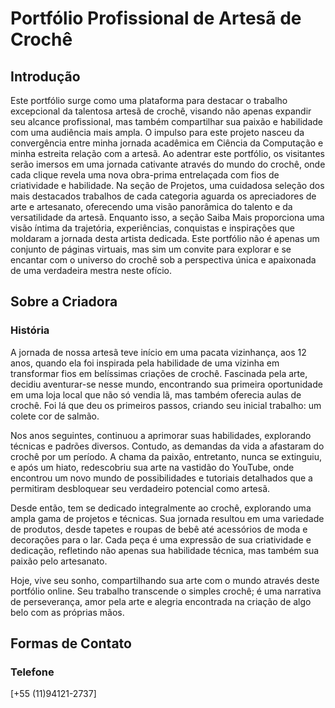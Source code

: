 # Portfólio Profissional de Artesã de Crochê

## Introdução
Este portfólio surge como uma plataforma para destacar o trabalho excepcional da talentosa artesã de crochê, visando não apenas expandir seu alcance profissional, mas também compartilhar sua paixão e habilidade com uma audiência mais ampla. O impulso para este projeto nasceu da convergência entre minha jornada acadêmica em Ciência da Computação e minha estreita relação com a artesã. Ao adentrar este portfólio, os visitantes serão imersos em uma jornada cativante através do mundo do crochê, onde cada clique revela uma nova obra-prima entrelaçada com fios de criatividade e habilidade. Na seção de Projetos, uma cuidadosa seleção dos mais destacados trabalhos de cada categoria aguarda os apreciadores de arte e artesanato, oferecendo uma visão panorâmica do talento e da versatilidade da artesã. Enquanto isso, a seção Saiba Mais proporciona uma visão íntima da trajetória, experiências, conquistas e inspirações que moldaram a jornada desta artista dedicada. Este portfólio não é apenas um conjunto de páginas virtuais, mas sim um convite para explorar e se encantar com o universo do crochê sob a perspectiva única e apaixonada de uma verdadeira mestra neste ofício.

## Sobre a Criadora
### História
A jornada de nossa artesã teve início em uma pacata vizinhança, aos 12 anos, quando ela foi inspirada pela habilidade de uma vizinha em transformar fios em belíssimas criações de crochê. Fascinada pela arte, decidiu aventurar-se nesse mundo, encontrando sua primeira oportunidade em uma loja local que não só vendia lã, mas também oferecia aulas de crochê. Foi lá que deu os primeiros passos, criando seu inicial trabalho: um colete cor de salmão.

Nos anos seguintes, continuou a aprimorar suas habilidades, explorando técnicas e padrões diversos. Contudo, as demandas da vida a afastaram do crochê por um período. A chama da paixão, entretanto, nunca se extinguiu, e após um hiato, redescobriu sua arte na vastidão do YouTube, onde encontrou um novo mundo de possibilidades e tutoriais detalhados que a permitiram desbloquear seu verdadeiro potencial como artesã.

Desde então, tem se dedicado integralmente ao crochê, explorando uma ampla gama de projetos e técnicas. Sua jornada resultou em uma variedade de produtos, desde tapetes e roupas de bebê até acessórios de moda e decorações para o lar. Cada peça é uma expressão de sua criatividade e dedicação, refletindo não apenas sua habilidade técnica, mas também sua paixão pelo artesanato.

Hoje, vive seu sonho, compartilhando sua arte com o mundo através deste portfólio online. Seu trabalho transcende o simples crochê; é uma narrativa de perseverança, amor pela arte e alegria encontrada na criação de algo belo com as próprias mãos.

## Formas de Contato
### Telefone
[+55 (11)94121-2737]
